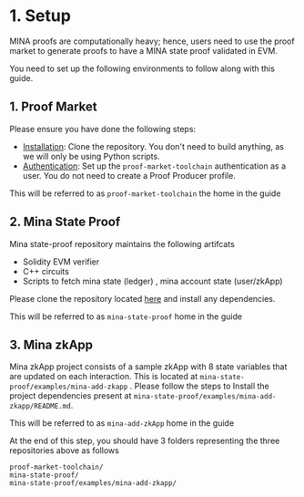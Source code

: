 # 1. Setup

MINA proofs are computationally heavy; hence, users need to use the proof market to generate proofs to have a MINA state proof validated in EVM.

You need to set up the following environments to follow along with this guide.

## 1. Proof Market&#x20;

Please ensure you have done the following steps:

* [Installation](../../guides/installation.md):  Clone the repository. You don't need to build anything, as we will only be using Python scripts.
* [Authentication](../../market/user-guides/sign-up.md): Set up the `proof-market-toolchain` authentication as a user. You do not need to create a Proof Producer profile.

This will be referred to as `proof-market-toolchain` the home in the guide

## 2. Mina State Proof&#x20;

Mina state-proof repository maintains the following artifcats

* Solidity EVM verifier&#x20;
* C++ circuits
* Scripts to fetch mina state (ledger) , mina account state (user/zkApp)

&#x20;Please clone the repository located [here](https://github.com/NilFoundation/mina-state-proof) and install any dependencies.&#x20;

This will be referred to as `mina-state-proof` home in the guide

## 3. Mina zkApp

Mina zkApp project consists of a sample zkApp with 8 state variables that are updated on each interaction. This is located at `mina-state-proof/examples/mina-add-zkapp` . Please follow the steps to Install the project dependencies present at `mina-state-proof/examples/mina-add-zkapp/README.md`.&#x20;

This will be referred to as `mina-add-zkApp` home in the guide

At the end of this step, you should have 3 folders representing the three repositories above as follows

```
proof-market-toolchain/
mina-state-proof/
mina-state-proof/examples/mina-add-zkapp/
```

